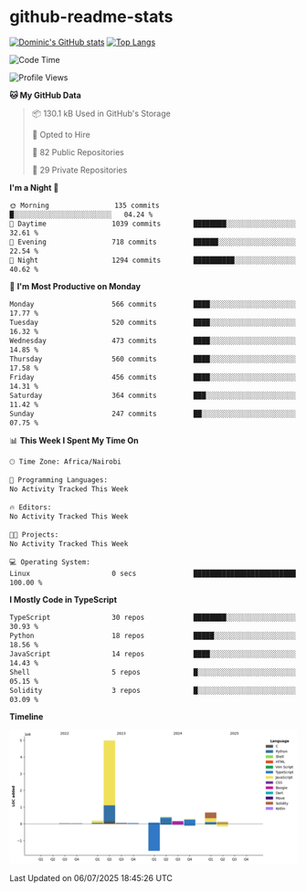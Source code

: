 # github-readme-stats
[![Dominic's GitHub stats](https://github-readme-stats.vercel.app/api?username=Domengo&show_icons=true)](https://github.com/anuraghazra/github-readme-stats)
[![Top Langs](https://github-readme-stats.vercel.app/api/top-langs/?username=Domengo&show_icons=true)](https://github.com/Domengo/github-readme-stats)

<!--START_SECTION:waka-->
![Code Time](http://img.shields.io/badge/Code%20Time-1%2C117%20hrs%2051%20mins-blue)

![Profile Views](http://img.shields.io/badge/Profile%20Views-1-blue)

**🐱 My GitHub Data** 

> 📦 130.1 kB Used in GitHub's Storage 
 > 
> 💼 Opted to Hire
 > 
> 📜 82 Public Repositories 
 > 
> 🔑 29 Private Repositories 
 > 
**I'm a Night 🦉** 

```text
🌞 Morning                135 commits         █░░░░░░░░░░░░░░░░░░░░░░░░   04.24 % 
🌆 Daytime                1039 commits        ████████░░░░░░░░░░░░░░░░░   32.61 % 
🌃 Evening                718 commits         ██████░░░░░░░░░░░░░░░░░░░   22.54 % 
🌙 Night                  1294 commits        ██████████░░░░░░░░░░░░░░░   40.62 % 
```
📅 **I'm Most Productive on Monday** 

```text
Monday                   566 commits         ████░░░░░░░░░░░░░░░░░░░░░   17.77 % 
Tuesday                  520 commits         ████░░░░░░░░░░░░░░░░░░░░░   16.32 % 
Wednesday                473 commits         ████░░░░░░░░░░░░░░░░░░░░░   14.85 % 
Thursday                 560 commits         ████░░░░░░░░░░░░░░░░░░░░░   17.58 % 
Friday                   456 commits         ████░░░░░░░░░░░░░░░░░░░░░   14.31 % 
Saturday                 364 commits         ███░░░░░░░░░░░░░░░░░░░░░░   11.42 % 
Sunday                   247 commits         ██░░░░░░░░░░░░░░░░░░░░░░░   07.75 % 
```


📊 **This Week I Spent My Time On** 

```text
🕑︎ Time Zone: Africa/Nairobi

💬 Programming Languages: 
No Activity Tracked This Week

🔥 Editors: 
No Activity Tracked This Week

🐱‍💻 Projects: 
No Activity Tracked This Week

💻 Operating System: 
Linux                    0 secs              █████████████████████████   100.00 % 
```

**I Mostly Code in TypeScript** 

```text
TypeScript               30 repos            ████████░░░░░░░░░░░░░░░░░   30.93 % 
Python                   18 repos            █████░░░░░░░░░░░░░░░░░░░░   18.56 % 
JavaScript               14 repos            ████░░░░░░░░░░░░░░░░░░░░░   14.43 % 
Shell                    5 repos             █░░░░░░░░░░░░░░░░░░░░░░░░   05.15 % 
Solidity                 3 repos             █░░░░░░░░░░░░░░░░░░░░░░░░   03.09 % 
```



**Timeline**

![Lines of Code chart](https://raw.githubusercontent.com/Domengo/Domengo/main/assets/bar_graph.png)


 Last Updated on 06/07/2025 18:45:26 UTC
<!--END_SECTION:waka-->


